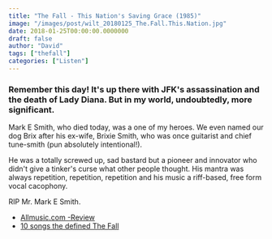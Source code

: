 ```yaml
---
title: "The Fall - This Nation's Saving Grace (1985)"
image: "/images/post/wilt_20180125_The.Fall.This.Nation.jpg"
date: 2018-01-25T00:00:00.0000000
draft: false
author: "David"
tags: ["thefall"]
categories: ["Listen"]
---
```

### Remember this day! It's up there with JFK's assassination and the death of Lady Diana. But in my world, undoubtedly, more significant.  
  
Mark E Smith, who died today, was a one of my heroes. We even named our dog Brix after his ex-wife, Brixie Smith, who was once guitarist and chief tune-smith (pun absolutely intentional!).   
  
He was a totally screwed up, sad bastard but a pioneer and innovator who didn't give a tinker's curse what other people thought. His mantra was always repetition, repetition, repetition and his music a riff-based, free form vocal cacophony.

 RIP Mr. Mark E Smith.    

-  [Allmusic.com -Review](https://www.allmusic.com/album/this-nations-saving-grace-mw0000200218)
-  [10 songs the defined The Fall](https://pitchfork.com/thepitch/10-songs-that-defined-the-fall-and-mark-e-smith/)
